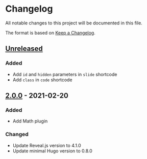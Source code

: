 # Changelog
All notable changes to this project will be documented in this file.

The format is based on [Keep a Changelog](https://keepachangelog.com/en/1.0.0/).
## [Unreleased]
### Added
- Add `id` and `hidden` parameters in `slide` shortcode
- Add `class` in `code` shortcode

## [2.0.0] - 2021-02-20
### Added
- Add Math plugin

### Changed
- Update Reveal.js version to 4.1.0
- Update minimal Hugo version to 0.8.0

[Unreleased]: https://github.com/sacproj/sac-theme/compare/2.0.0...HEAD
[2.0.0]: https://github.com/sacproj/sac-theme/releases/tag/2.0.0
